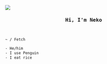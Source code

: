 
<img src="https://avatars.githubusercontent.com/u/95261992?s=400&u=c18f33ca1c58689e77057955b301aaaa523c4f82&v=4">
<samp><h3 align='center'>Hi, I'm Neko</h3></samp>

<br>

```sh
~ / Fetch

- He/him        
- I use Penguin 
- I eat rice
```
